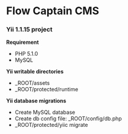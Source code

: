 Flow Captain CMS
================

### Yii 1.1.15 project

**Requirement**

- PHP 5.1.0
- MySQL

**Yii writable directories**

- _ROOT/assets
- _ROOT/protected/runtime

**Yii database migrations**

- Create MySQL database
- Create db config file: _ROOT/config/db.php
- _ROOT/protected/yiic migrate